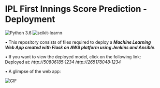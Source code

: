# IPL First Innings Score Prediction - Deployment
![Python 3.6](https://img.shields.io/badge/Python-3.6-brightgreen.svg) ![scikit-learnn](https://img.shields.io/badge/Library-Scikit_Learn-orange.svg)

• This repository consists of files required to deploy a ___Machine Learning Web App created with Flask on AWS platform using Jenkins and Ansible___.

• If you want to view the deployed model, click on the following link:<br />
Deployed at:
_http://50806185:1234_
_http://265178048:1234_   

• A glimpse of the web app:

![GIF](readme_resources/ipl.gif)


